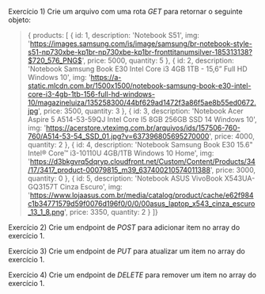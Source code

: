 Exercício 1) Crie um arquivo com uma rota *GET* para retornar o seguinte objeto: 
>{ products: [
{
        id: 1,
        description: 'Notebook S51',
        img: 'https://images.samsung.com/is/image/samsung/br-notebook-style-s51-np730xbe-kp1br-np730xbe-kp1br-fronttitanumsilver-185313138?$720_576_PNG$',
        price: 5000,
        quantity: 5
    },
    {
        id: 2,
        description: 'Notebook Samsung Book E30 Intel Core i3 4GB 1TB - 15,6” Full HD Windows 10',
        img: 'https://a-static.mlcdn.com.br/1500x1500/notebook-samsung-book-e30-intel-core-i3-4gb-1tb-156-full-hd-windows-10/magazineluiza/135258300/44bf629ad1472f3a86f5ae8b55ed0672.jpg',
        price: 3500,
        quantity: 3
    },
    {
        id: 3,
        description: 'Notebook Acer Aspire 5 A514-53-59QJ Intel Core I5 8GB 256GB SSD 14 Windows 10',
        img: 'https://acerstore.vteximg.com.br/arquivos/ids/157506-760-760/A514-53-54_SSD_01.jpg?v=637396805695270000',
        price: 4000,
        quantity: 2
    },
    {
        id: 4,
        description: 'Notebook Samsung Book E30 15.6" Intel® Core™ i3-10110U 4GB/1TB Windows 10 Home',
        img: 'https://d3bkgvrq5dqryp.cloudfront.net/Custom/Content/Products/34/17/3417_product-00079815_m39_637400210574011388',
        price: 3000,
        quantity: 0
    },
    {
        id: 5,
        description: 'Notebook ASUS VivoBook X543UA-GQ3157T Cinza Escuro',
        img: 'https://www.lojaasus.com.br/media/catalog/product/cache/e62f984c1b34771579d59f0076d196f0/0/0/00asus_laptop_x543_cinza_escuro_13_1_8.png',
        price: 3350,
        quantity: 2
    }
]}

Exercício 2) Crie um endpoint de *POST* para adicionar item no array do exercício 1.

Exercício 3) Crie um endpoint de *PUT* para atualizar um item no array do exercício 1.

Exercício 4) Crie um endpoint de *DELETE* para remover um item no array do exercício 1.
